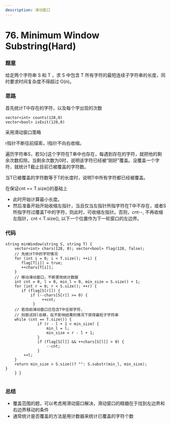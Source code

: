 ```yaml
---
description: 滑动窗口
---
```


# 76. Minimum Window Substring(Hard)

### 题意

给定两个字符串 S 和 T ，求 S 中包含 T 所有字符的最短连续子字符串的长度，同时要求时间复杂度不得超过 O(n)。

### 思路

首先统计T中存在的字符，以及每个字出现的次数

```
vector<int> counts(128,0)
vector<bool> isExit(128,0)
```

采用滑动窗口策略

r指针不断往前探索，l指针不向右收缩。

遍历字符串S，若S\[r]这个字符在T串中也存在，每遇到存在的字符，就把他的剩余次数扣除。当剩余次数为0时，说明该字符已经被“刚好”覆盖。没覆盖一个字符，就统计T截止目前已被覆盖的字符数。

当T已被覆盖的字符数等于T的长度时，说明T中所有字符都已经被覆盖。

在保证cnt == T.size()的基础上

* 此时开始计算最小长度。
* 然后准备开始开始收缩左指针，当且仅当左指针所指字符在T中不存在，或者S所指字符过覆盖T中的字符，则此时，可收缩左指针。否则，cnt--, 不再收缩左指针，cnt < T.size(), 以下一个位置作为下一轮窗口的左边界。



### 代码

```
string minWindow(string S, string T) { 
    vector<int> chars(128, 0); vector<bool> flag(128, false);
    // 先统计T中的字符情况
    for (int i = 0; i < T.size(); ++i) {
       flag[T[i]] = true;
       ++chars[T[i]];
    }
    // 移动滑动窗口，不断更改统计数据
    int cnt = 0, l = 0, min_l = 0, min_size = S.size() + 1; 
    for (int r = 0; r < S.size(); ++r) {
       if (flag[S[r]]) {
           if (--chars[S[r]] >= 0) {
                ++cnt; 
            }
    // 若目前滑动窗口已包含T中全部字符，
    // 则尝试将l右移，在不影响结果的情况下获得最短子字符串 
    while (cnt == T.size()) {
              if (r - l + 1 < min_size) {
                  min_l = l;
                  min_size = r - l + 1;
              }
              if (flag[S[l]] && ++chars[S[l]] > 0) {
                  --cnt;
              }
        ++l; 
    }
    return min_size > S.size()? "": S.substr(min_l, min_size);
}
    } }
 
```

### 总结

* 覆盖范围的题，可以考虑用滑动窗口解决，滑动窗口的精髓在于找到左边界和右边界移动的条件
* 通常统计是否覆盖的方法是用计数器来统计已覆盖的字符个数
